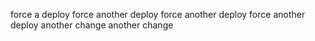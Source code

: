 force a deploy
force another deploy
force another deploy
force another deploy
another change
another change
